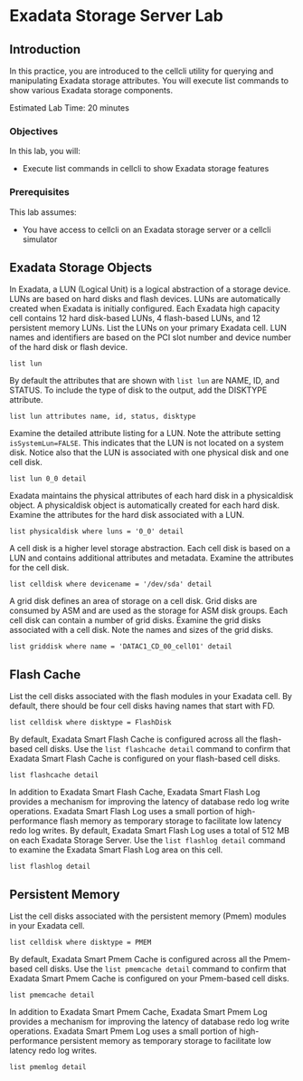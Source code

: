 # Exadata Storage Server Lab

## Introduction

In this practice, you are introduced to the cellcli utility for querying and manipulating Exadata storage attributes. You will execute list commands to show various Exadata storage components.

Estimated Lab Time: 20 minutes

### Objectives

In this lab, you will:
* Execute list commands in cellcli to show Exadata storage features

### Prerequisites

This lab assumes:
* You have access to cellcli on an Exadata storage server or a cellcli simulator

## Exadata Storage Objects

In Exadata, a LUN (Logical Unit) is a logical abstraction of a storage device. LUNs are based on hard disks and flash devices. LUNs are automatically created when Exadata is initially configured. Each Exadata high capacity cell contains 12 hard disk-based LUNs, 4 flash-based LUNs, and 12 persistent memory LUNs. List the LUNs on your primary Exadata cell. LUN names and identifiers are based on the PCI slot number and device number of the hard disk or flash device.

    list lun

By default the attributes that are shown with `list lun` are NAME, ID, and STATUS. To include the type of disk to the output, add the DISKTYPE attribute.

    list lun attributes name, id, status, disktype

Examine the detailed attribute listing for a LUN. Note the attribute setting `isSystemLun=FALSE`. This indicates that the LUN is not located on a system disk. Notice also that the LUN is associated with one physical disk and one cell disk.

    list lun 0_0 detail

Exadata maintains the physical attributes of each hard disk in a physicaldisk object. A physicaldisk object is automatically created for each hard disk. Examine the attributes for the hard disk associated with a LUN.

    list physicaldisk where luns = '0_0' detail

A cell disk is a higher level storage abstraction. Each cell disk is based on a LUN and contains additional attributes and metadata. Examine the attributes for the cell disk.

    list celldisk where devicename = '/dev/sda' detail

A grid disk defines an area of storage on a cell disk. Grid disks are consumed by ASM and are used as the storage for ASM disk groups. Each cell disk can contain a number of grid disks. Examine the grid disks associated with a cell disk. Note the names and sizes of the grid disks.

    list griddisk where name = 'DATAC1_CD_00_cell01' detail

## Flash Cache

List the cell disks associated with the flash modules in your Exadata cell. By default, there should be four cell disks having names that start with FD.

    list celldisk where disktype = FlashDisk

By default, Exadata Smart Flash Cache is configured across all the flash-based cell disks. Use the `list flashcache detail` command to confirm that Exadata Smart Flash Cache is configured on your flash-based cell disks.

    list flashcache detail

In addition to Exadata Smart Flash Cache, Exadata Smart Flash Log provides a mechanism for improving the latency of database redo log write operations. Exadata Smart Flash Log uses a small portion of high-performance flash memory as temporary storage to facilitate low latency redo log writes. By default, Exadata Smart Flash Log uses a total of 512 MB on each Exadata Storage Server. Use the `list flashlog detail` command to examine the Exadata Smart Flash Log area on this cell.

    list flashlog detail

## Persistent Memory

List the cell disks associated with the persistent memory (Pmem) modules in your Exadata cell.

    list celldisk where disktype = PMEM

By default, Exadata Smart Pmem Cache is configured across all the Pmem-based cell disks. Use the `list pmemcache detail` command to confirm that Exadata Smart Pmem Cache is configured on your Pmem-based cell disks.

    list pmemcache detail

In addition to Exadata Smart Pmem Cache, Exadata Smart Pmem Log provides a mechanism for improving the latency of database redo log write operations. Exadata Smart Pmem Log uses a small portion of high-performance persistent memory as temporary storage to facilitate low latency redo log writes.

    list pmemlog detail
